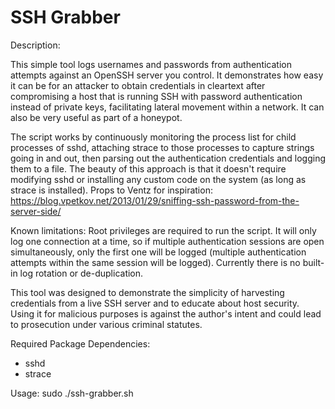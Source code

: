 # SSH Grabber

Description:

This simple tool logs usernames and passwords from authentication attempts against an OpenSSH server you control. It demonstrates how easy it can be for an attacker to obtain credentials in cleartext after compromising a host that is running SSH with password authentication instead of private keys, facilitating lateral movement within a network. It can also be very useful as part of a honeypot.

The script works by continuously monitoring the process list for child processes of sshd, attaching strace to those processes to capture strings going in and out, then parsing out the authentication credentials and logging them to a file. The beauty of this approach is that it doesn't require modifying sshd or installing any custom code on the system (as long as strace is installed). Props to Ventz for inspiration: https://blog.vpetkov.net/2013/01/29/sniffing-ssh-password-from-the-server-side/

Known limitations: Root privileges are required to run the script. It will only log one connection at a time, so if multiple authentication sessions are open simultaneously, only the first one will be logged (multiple authentication attempts within the same session will be logged). Currently there is no built-in log rotation or de-duplication.

This tool was designed to demonstrate the simplicity of harvesting credentials from a live SSH server and to educate about host security. Using it for malicious purposes is against the author's intent and could lead to prosecution under various criminal statutes.

Required Package Dependencies:

- sshd
- strace

Usage: sudo ./ssh-grabber.sh
